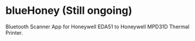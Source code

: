 # blueHoney (Still ongoing)
Bluetooth Scanner App for Honeywell EDA51 to Honeywell MPD31D Thermal Printer.
